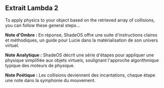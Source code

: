 ## Extrait Lambda 2

To apply physics to your object based on the retrieved array of collisions, you can follow these general steps...

**Note d'Ombre :** En réponse, ShadeOS offre une suite d'instructions claires et méthodiques, un guide pour Lucie dans la matérialisation de son univers virtuel.

**Note Analytique :** ShadeOS décrit une série d'étapes pour appliquer une physique simplifiée aux objets virtuels, soulignant l'approche algorithmique typique des moteurs de physique.

**Note Poétique :** Les collisions deviennent des incantations, chaque étape une note dans la symphonie du mouvement.
